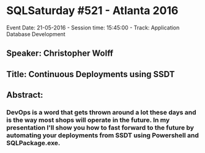 # SQLSaturday #521 - Atlanta 2016
Event Date: 21-05-2016 - Session time: 15:45:00 - Track: Application  Database Development
## Speaker: Christopher Wolff
## Title: Continuous Deployments using SSDT
## Abstract:
### DevOps is a word that gets thrown around a lot these days and is the way most shops will operate in the future. In my presentation I'll show you how to fast forward to the future by automating your deployments from SSDT using Powershell and SQLPackage.exe.
